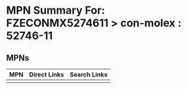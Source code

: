 



# MPN Summary For: FZECONMX5274611 > con-molex : 52746-11

## MPNs
  

|MPN|Direct Links|Search Links|
| :--- | :--- | :--- |
||||

